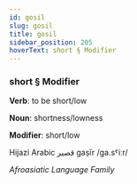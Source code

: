 ```yaml
---
id: gosil
slug: gosil
title: gosil
sidebar_position: 205
hoverText: short § Modifier
---
```


### short § Modifier

**Verb**: to be short/low

**Noun**: shortness/lowness

**Modifier**: short/low

Hijazi Arabic قصير gaṣīr /ɡa.sˤiːr/

*Afroasiatic Language Family*